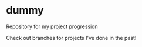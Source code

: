 # dummy
Repository for my project progression

Check out branches for projects I've done in the past!
